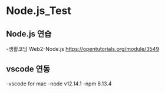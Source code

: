 # Node.js_Test
## Node.js 연습
-생활코딩 Web2-Node.js
https://opentutorials.org/module/3549
## vscode 연동
-vscode for mac
-node v12.14.1
-npm 6.13.4